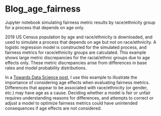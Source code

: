 # Blog_age_fairness
Jupyter notebook simulating fairness metric results by race/ethnicity group for a process that depends on age only.

2019 US Census population by age and race/ethnicity is downloaded, and used to simulate a process that depends on age but not on race/ethnicity.  A logistic regression model is constructed for the simulated process, and fairness metrics for race/ethnicity groups are calculated.  This example shows large metric discrepancies for the racial/ethnic groups due to age effects only.  These metric discrepancies arise from differences in base rates and model probability distributions.  

In a [Towards Data Science post](https://medium.com/towards-data-science/measuring-fairness-when-ages-differ-177d9597dd3b), I use this example to illustrate the importance of considering age effects when evaluating fairness metrics.  Differences that appear to be associated with race/ethnicity (or gender, etc.) may have age as a cause.  Deciding whether a model is fair or unfair requires understanding reasons for differences, and attempts to correct or adjust a model to optimize fairness metrics could have unintended consequences if age effects are not considered.
